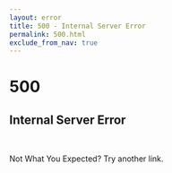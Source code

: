 ```yaml
---
layout: error
title: 500 - Internal Server Error
permalink: 500.html
exclude_from_nav: true
---
```


  <div id="panel" class="panel text-center">
    <span class="error-icons fa-stack fa-lg">
      <i class="fa fa-stack-2x fa-circle-thin"></i>
      <span >
        <h1 class="fa-stack-1x">500</h1>
      </span>
    </span>
    <h2 class="error-icon-msg">Internal Server Error</h2>
    <br />
    <p>Not What You Expected? Try another link.</p>
  </div>
